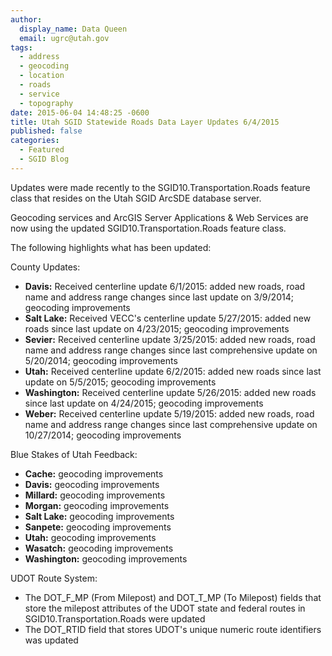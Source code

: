 ```yaml
---
author:
  display_name: Data Queen
  email: ugrc@utah.gov
tags:
  - address
  - geocoding
  - location
  - roads
  - service
  - topography
date: 2015-06-04 14:48:25 -0600
title: Utah SGID Statewide Roads Data Layer Updates 6/4/2015
published: false
categories:
  - Featured
  - SGID Blog
---
```

Updates were made recently to the SGID10.Transportation.Roads feature class that resides on the Utah SGID ArcSDE database server.

Geocoding services and ArcGIS Server Applications & Web Services are now using the updated SGID10.Transportation.Roads feature class.

The following highlights what has been updated:

County Updates:

- **Davis:** Received centerline update 6/1/2015: added new roads, road name and address range changes since last update on 3/9/2014; geocoding improvements
- **Salt Lake:** Received VECC's centerline update 5/27/2015: added new roads since last update on 4/23/2015; geocoding improvements
- **Sevier:** Received centerline update 3/25/2015: added new roads, road name and address range changes since last comprehensive update on 5/20/2014; geocoding improvements
- **Utah:** Received centerline update 6/2/2015: added new roads since last update on 5/5/2015; geocoding improvements
- **Washington:** Received centerline update 5/26/2015: added new roads since last update on 4/24/2015; geocoding improvements
- **Weber:** Received centerline update 5/19/2015: added new roads, road name and address range changes since last comprehensive update on 10/27/2014; geocoding improvements

Blue Stakes of Utah Feedback:

- **Cache:** geocoding improvements
- **Davis:** geocoding improvements
- **Millard:** geocoding improvements
- **Morgan:** geocoding improvements
- **Salt Lake:** geocoding improvements
- **Sanpete:** geocoding improvements
- **Utah:** geocoding improvements
- **Wasatch:** geocoding improvements
- **Washington:** geocoding improvements

UDOT Route System:

- The DOT\_F\_MP (From Milepost) and DOT\_T\_MP (To Milepost) fields that store the milepost attributes of the UDOT state and federal routes in SGID10.Transportation.Roads were updated
- The DOT_RTID field that stores UDOT's unique numeric route identifiers was updated
